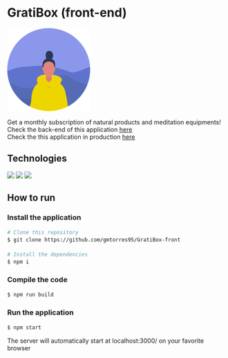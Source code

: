 # GratiBox (front-end)

<img src="./public/logo192.png" />

Get a monthly subscription of natural products and meditation equipments!  
Check the back-end of this application [here](https://github.com/gmtorres95/GratiBox-back)  
Check the this application in production [here](https://gratibox-eight.vercel.app)

## Technologies

<div styles="display: flex">
  <img src="https://img.shields.io/badge/JavaScript-F7DF1E?style=for-the-badge&logo=javascript&logoColor=black" />
  <img src="https://img.shields.io/badge/React-20232A?style=for-the-badge&logo=react&logoColor=61DAFB" />
  <img src="https://img.shields.io/badge/Vercel-000?style=for-the-badge&logo=vercel&logoColor=white" />
</div>

## How to run

### Install the application

```bash
# Clone this repository
$ git clone https://github.com/gmtorres95/GratiBox-front

# Install the dependencies
$ npm i
```

### Compile the code

```bash
$ npm run build
```

### Run the application

```bash
$ npm start
```

The server will automatically start at localhost:3000/ on your favorite browser
